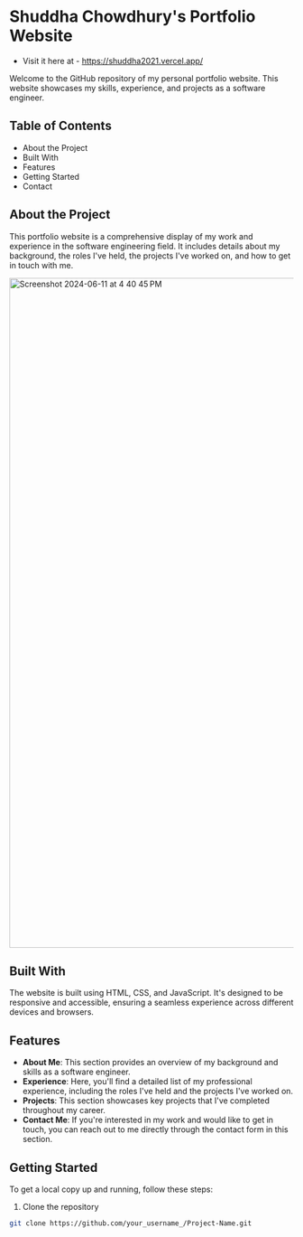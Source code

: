 # Shuddha Chowdhury's Portfolio Website
   - Visit it here at - https://shuddha2021.vercel.app/

Welcome to the GitHub repository of my personal portfolio website. This website showcases my skills, experience, and projects as a software engineer.

## Table of Contents

- About the Project
- Built With
- Features
- Getting Started
- Contact

## About the Project

This portfolio website is a comprehensive display of my work and experience in the software engineering field. It includes details about my background, the roles I've held, the projects I've worked on, and how to get in touch with me.

<img width="1186" alt="Screenshot 2024-06-11 at 4 40 45 PM" src="https://github.com/shuddha2021/Shuddha-Portfolio/assets/81951239/5b26c1b5-3e5d-49f3-aaf5-5a11ffa7093f">

## Built With

The website is built using HTML, CSS, and JavaScript. It's designed to be responsive and accessible, ensuring a seamless experience across different devices and browsers.

## Features

- **About Me**: This section provides an overview of my background and skills as a software engineer.
- **Experience**: Here, you'll find a detailed list of my professional experience, including the roles I've held and the projects I've worked on.
- **Projects**: This section showcases key projects that I've completed throughout my career.
- **Contact Me**: If you're interested in my work and would like to get in touch, you can reach out to me directly through the contact form in this section.

## Getting Started

To get a local copy up and running, follow these steps:

1. Clone the repository
```bash
git clone https://github.com/your_username_/Project-Name.git
